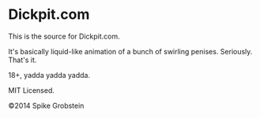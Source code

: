 # Dickpit.com

This is the source for Dickpit.com.

It's basically liquid-like animation of a bunch of swirling penises. Seriously. That's it.

18+, yadda yadda yadda.

MIT Licensed.

&copy;2014 Spike Grobstein

